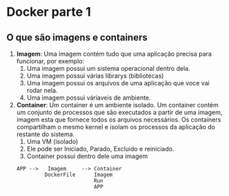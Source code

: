 # Docker parte 1

## O que são imagens e containers

1. **Imagem**: Uma imagem contém tudo que uma aplicação precisa para funcionar, por exemplo:
   1. Uma imagem possui um sistema operacional dentro dela.
   2. Uma imagem possui várias librarys (bibliotecas)
   3. Uma imagem possui os arquivos de uma aplicação que voce vai rodar nela.
   4. Uma imagem possui váriaveis de ambiente.
2. **Container**: Um container é um ambiente isolado. Um container contém um conjunto de processos que são executados a partir de uma imagem, imagem esta que fornece todos os arquivos necessários. Os containers compartilham o mesmo kernel e isolam os processos da aplicação do restante do sistema.
   1. Uma VM (isolado)
   2. Ele pode ser Iniciado, Parado, Excluido e reiniciado.
   3. Container possui dentro dele uma imagem
   ```
   APP -->   Imagem     --> Container
            DockerFile      Imagem
                            Run
                            APP
   ```